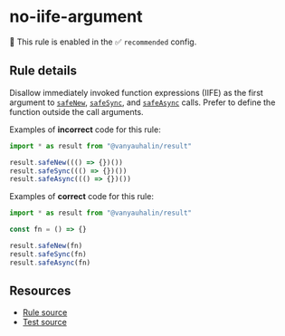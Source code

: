 # no-iife-argument

💼 This rule is enabled in the ✅ `recommended` config.

## Rule details

Disallow immediately invoked function expressions (IIFE) as the first argument
to [`safeNew`], [`safeSync`], and [`safeAsync`] calls. Prefer to define the
function outside the call arguments.

Examples of **incorrect** code for this rule:

```js
import * as result from "@vanyauhalin/result"

result.safeNew((() => {})())
result.safeSync((() => {})())
result.safeAsync((() => {})())
```

Examples of **correct** code for this rule:

```js
import * as result from "@vanyauhalin/result"

const fn = () => {}

result.safeNew(fn)
result.safeSync(fn)
result.safeAsync(fn)
```

## Resources

- [Rule source]
- [Test source]

<!-- Definitions -->

[`safeNew`]: https://github.com/vanyauhalin/result/blob/v0.1.0/README.md#safesyncfn-args
[`safeSync`]: https://github.com/vanyauhalin/result/blob/v0.1.0/README.md#safesyncfn-args
[`safeAsync`]: https://github.com/vanyauhalin/result/blob/v0.1.0/README.md#safeasyncfn-args

[Rule source]: ../../lib/rules/no-iife-argument.ts
[Test source]: ../../lib/rules/no-iife-argument.test.ts
